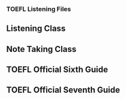 ### TOEFL Listening Files
## Listening Class
## Note Taking Class
## TOEFL Official Sixth Guide
## TOEFL Official Seventh Guide